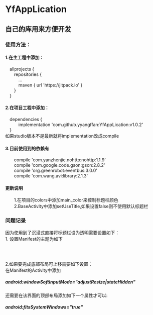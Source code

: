 # YfAppLication
<h2>自己的库用来方便开发</h2>
<h3>使用方法：</h3>
<h4>1.在主工程中添加：</h4>
&emsp;allprojects {<br>
&emsp;&emsp;repositories {<br>
&emsp;&emsp;&emsp;...<br>
&emsp;&emsp;&emsp;maven { url 'https://jitpack.io' }<br>
&emsp;&emsp;}<br>
&emsp;}<br>
<h4>2.在项目工程中添加：</h4>
&emsp;dependencies {<br>
&emsp;&emsp;&emsp;implementation 'com.github.yyangffan:YfAppLication:v1.0.2'<br>
&emsp;}<br>
如果studio版本不是最新就将implementation改成compile<br>
<h4>3.目前使用到的依赖有</h4>
&emsp;&emsp;compile 'com.yanzhenjie.nohttp:nohttp:1.1.9'<br>
&emsp;&emsp;compile 'com.google.code.gson:gson:2.8.2'<br>
&emsp;&emsp;compile 'org.greenrobot:eventbus:3.0.0'<br>
&emsp;&emsp;compile 'com.wang.avi:library:2.1.3'<br>
<h4>更新说明</h4>
&emsp;&emsp;1.在项目的colors中添加main_color来控制标题栏颜色<br>
&emsp;&emsp;2.BaseActivity中添加setUseTitle,如果设置false则不使用默认标题栏<br>


<h3>问题记录</h3>
因为使用到了沉浸式直接将标题栏设为透明需要设置如下：<br>
1. 设置Manifest的主题为如下<br><h5>
&emsp;<style name="AppTheme" parent="Theme.AppCompat.Light.NoActionBar"><br>
&emsp;&emsp;&lt;item name=&quot;colorPrimary&quot;&gt;@color/colorPrimary&lt;/item&gt;<br>
&emsp;&emsp;&lt;item name=&quot;colorPrimaryDark&quot;&gt;@color/colorPrimaryDark&lt;/item&gt;<br>
&emsp;&emsp;&lt;item name=&quot;colorAccent&quot;&gt;@color/colorAccent&lt;/item&gt;<br>
&emsp;&emsp;&lt;item name=&quot;android:windowTranslucentStatus&quot;&gt;true&lt;/item&gt;<br>
&emsp;</style><br></h5>
2.如果要完成底部布局可上移需要如下设置：<br>
在Manifest的Activity中添加
<h5>android:windowSoftInputMode="adjustResize|stateHidden"</h5>
还需要在该界面的顶部布局添加如下一个属性才可以:
<h5>android:fitsSystemWindows="true"</h5>


